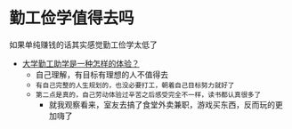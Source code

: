 # 勤工俭学值得去吗

如果单纯赚钱的话其实感觉勤工俭学太低了

- [大学勤工助学是一种怎样的体验？](https://www.zhihu.com/question/34833741)
  - 自己理解，有目标有理想的人不值得去
  - `有自己完整的人生规划的，也没必要打工，朝着自己目标努力就好了`
  - `第二点是真的，自己劳动体验过辛苦之后感受完全不一样，读书都认真很多了`
    - 就我观察看来，室友去搞了食堂外卖兼职，游戏买东西，反而玩的更加嗨了



